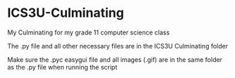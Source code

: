 # ICS3U-Culminating
My Culminating for my grade 11 computer science class

The .py file and all other necessary files are in the ICS3U Culminating folder

Make sure the .pyc easygui file and all images (.gif) are in the same folder as the .py file when running the script
